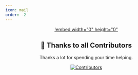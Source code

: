 ```yaml
---
icon: mail
order: -2
---
```


<div align="center">

[!embed width="0" height="0"](https://www.youtube.com/embed/N5dOy9FGtDg?&autoplay=1&mute=1)

## 🏅 Thanks to all Contributors
Thanks a lot for spending your time helping.

[![Contributors](https://contrib.rocks/image?repo=fastdotspace/fastflags.space)](https://github.com/fastdotspace/fastflags.space/graphs/contributors)
